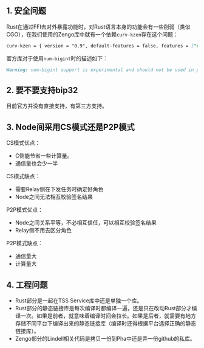 ## 1. 安全问题
Rust在通过FFI去对外暴露功能时，对Rust语言本身的功能会有一些削弱（类似CGO），在我们使用的Zengo库中就有一个依赖`curv-kzen`存在这个问题：
```markdown
curv-kzen = { version = "0.9", default-features = false, features = ["num-bigint"] }
```
官方库对于使用`num-bigint`时的描述如下：
```markdown
Warning: num-bigint support is experimental and should not be used in production. For this bigint implementation, we use prime numbers generator which is not considered secure.
```

## 2. 要不要支持bip32
目前官方并没有直接支持，有第三方支持。

## 3. Node间采用CS模式还是P2P模式
CS模式优点：
- C侧能节省一些计算量。
- 通信量也会少一半

CS模式缺点：
- 需要Relay侧在下发任务时确定好角色
- Node之间无法相互校验签名结果

P2P模式优点：
- Node之间关系平等，不必相互信任，可以相互校验签名结果
- Relay侧不用去区分角色

P2P模式缺点：
- 通信量大
- 计算量大

## 4. 工程问题
- Rust部分是一起在TSS Service库中还是单独一个库。
- Rust部分的静态链接库是每次编译时都编译一遍，还是只在改动Rust部分才编译一次。如果是前者，就意味着编译时间会拉长。如果是后者，就需要有地方存储不同平台下编译出来的静态链接库（编译时还得根据平台选择正确的静态链接库）。
- Zengo部分的Lindell相关代码是拷贝一份到Pha中还是弄一份github的私库。
